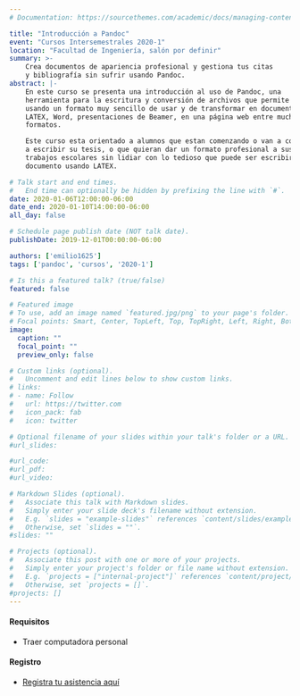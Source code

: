 ```yaml
---
# Documentation: https://sourcethemes.com/academic/docs/managing-content/

title: "Introducción a Pandoc"
event: "Cursos Intersemestrales 2020-1"
location: "Facultad de Ingeniería, salón por definir"
summary: >-
    Crea documentos de apariencia profesional y gestiona tus citas
    y bibliografía sin sufrir usando Pandoc.
abstract: |-
    En este curso se presenta una introducción al uso de Pandoc, una
    herramienta para la escritura y conversión de archivos que permite escribir
    usando un formato muy sencillo de usar y de transformar en documentos de
    LATEX, Word, presentaciones de Beamer, en una página web entre muchos otros
    formatos.

    Este curso esta orientado a alumnos que estan comenzando o van a comenzar
    a escribir su tesis, o que quieran dar un formato profesional a sus
    trabajos escolares sin lidiar con lo tedioso que puede ser escribir un
    documento usando LATEX.

# Talk start and end times.
#   End time can optionally be hidden by prefixing the line with `#`.
date: 2020-01-06T12:00:00-06:00
date_end: 2020-01-10T14:00:00-06:00
all_day: false

# Schedule page publish date (NOT talk date).
publishDate: 2019-12-01T00:00:00-06:00

authors: ['emilio1625']
tags: ['pandoc', 'cursos', '2020-1']

# Is this a featured talk? (true/false)
featured: false

# Featured image
# To use, add an image named `featured.jpg/png` to your page's folder.
# Focal points: Smart, Center, TopLeft, Top, TopRight, Left, Right, BottomLeft, Bottom, BottomRight.
image:
  caption: ""
  focal_point: ""
  preview_only: false

# Custom links (optional).
#   Uncomment and edit lines below to show custom links.
# links:
# - name: Follow
#   url: https://twitter.com
#   icon_pack: fab
#   icon: twitter

# Optional filename of your slides within your talk's folder or a URL.
#url_slides:

#url_code:
#url_pdf:
#url_video:

# Markdown Slides (optional).
#   Associate this talk with Markdown slides.
#   Simply enter your slide deck's filename without extension.
#   E.g. `slides = "example-slides"` references `content/slides/example-slides.md`.
#   Otherwise, set `slides = ""`.
#slides: ""

# Projects (optional).
#   Associate this post with one or more of your projects.
#   Simply enter your project's folder or file name without extension.
#   E.g. `projects = ["internal-project"]` references `content/project/deep-learning/index.md`.
#   Otherwise, set `projects = []`.
#projects: []
---
```


#### Requisitos

* Traer computadora personal

#### Registro

* [Registra tu asistencia aquí](https://forms.gle/DfJdZ9bEJQjAHn5X6)

